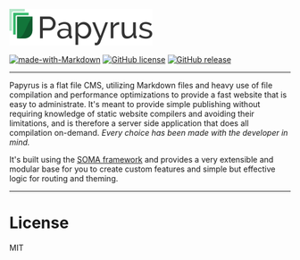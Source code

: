 ![Papyrus Logo](https://raw.githubusercontent.com/soma-php/papyrus-resources/master/logo-256.png)

[![made-with-Markdown](https://img.shields.io/badge/Made%20with-Markdown-1f425f.svg)](https://michelf.ca/projects/php-markdown/extra/)
[![GitHub license](https://img.shields.io/github/license/Naereen/StrapDown.js.svg)](https://github.com/soma-php/papyrus/blob/master/LICENSE)
[![GitHub release](https://img.shields.io/github/release/Naereen/StrapDown.js.svg)](https://github.com/soma-php/papyrus/releases/)
___

Papyrus is a flat file CMS, utilizing Markdown files and heavy use of file compilation and performance optimizations to provide a fast website that is easy to administrate. It's meant to provide simple publishing without requiring knowledge of static website compilers and avoiding their limitations, and is therefore a server side application that does all compilation on-demand. *Every choice has been made with the developer in mind.*

It's built using the [SOMA framework](https://github.com/soma-php/soma/) and provides a very extensible and modular base for you to create custom features and simple but effective logic for routing and theming.

___

# License

MIT